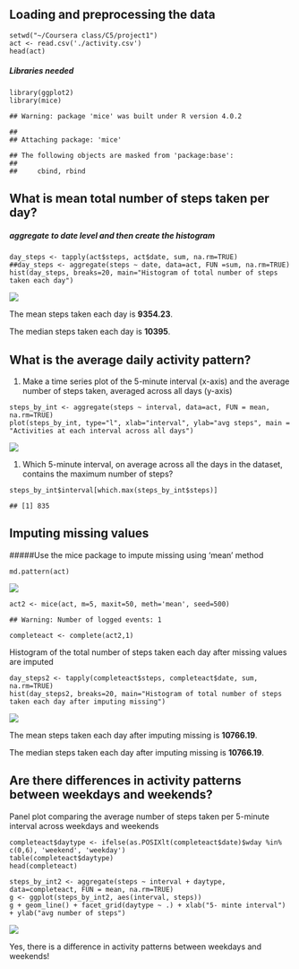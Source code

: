 Loading and preprocessing the data
----------------------------------

    setwd("~/Coursera class/C5/project1")
    act <- read.csv('./activity.csv')
    head(act)

##### Libraries needed

    library(ggplot2)
    library(mice)

    ## Warning: package 'mice' was built under R version 4.0.2

    ## 
    ## Attaching package: 'mice'

    ## The following objects are masked from 'package:base':
    ## 
    ##     cbind, rbind

What is mean total number of steps taken per day?
-------------------------------------------------

##### aggregate to date level and then create the histogram

    day_steps <- tapply(act$steps, act$date, sum, na.rm=TRUE)
    ##day_steps <- aggregate(steps ~ date, data=act, FUN =sum, na.rm=TRUE)
    hist(day_steps, breaks=20, main="Histogram of total number of steps taken each day")

![](PA1_template_files/figure-markdown_strict/unnamed-chunk-3-1.png)

The mean steps taken each day is **9354.23**.

The median steps taken each day is **10395**.

What is the average daily activity pattern?
-------------------------------------------

1.  Make a time series plot of the 5-minute interval (x-axis) and the
    average number of steps taken, averaged across all days (y-axis)

<!-- -->

    steps_by_int <- aggregate(steps ~ interval, data=act, FUN = mean, na.rm=TRUE)
    plot(steps_by_int, type="l", xlab="interval", ylab="avg steps", main = "Activities at each interval across all days")

![](PA1_template_files/figure-markdown_strict/unnamed-chunk-4-1.png)

1.  Which 5-minute interval, on average across all the days in the
    dataset, contains the maximum number of steps?

<!-- -->

    steps_by_int$interval[which.max(steps_by_int$steps)]

    ## [1] 835

Imputing missing values
-----------------------

\#\#\#\#\#Use the mice package to impute missing using ‘mean’ method

    md.pattern(act)

![](PA1_template_files/figure-markdown_strict/unnamed-chunk-6-1.png)

    act2 <- mice(act, m=5, maxit=50, meth='mean', seed=500)

    ## Warning: Number of logged events: 1

    completeact <- complete(act2,1)

Histogram of the total number of steps taken each day after missing
values are imputed

    day_steps2 <- tapply(completeact$steps, completeact$date, sum, na.rm=TRUE)
    hist(day_steps2, breaks=20, main="Histogram of total number of steps taken each day after imputing missing")

![](PA1_template_files/figure-markdown_strict/unnamed-chunk-7-1.png)

The mean steps taken each day after imputing missing is **10766.19**.

The median steps taken each day after imputing missing is **10766.19**.

Are there differences in activity patterns between weekdays and weekends?
-------------------------------------------------------------------------

Panel plot comparing the average number of steps taken per 5-minute
interval across weekdays and weekends

    completeact$daytype <- ifelse(as.POSIXlt(completeact$date)$wday %in% c(0,6), 'weekend', 'weekday')
    table(completeact$daytype)
    head(completeact)

    steps_by_int2 <- aggregate(steps ~ interval + daytype, data=completeact, FUN = mean, na.rm=TRUE)
    g <- ggplot(steps_by_int2, aes(interval, steps))
    g + geom_line() + facet_grid(daytype ~ .) + xlab("5- minte interval") + ylab("avg number of steps")

![](PA1_template_files/figure-markdown_strict/unnamed-chunk-9-1.png)

Yes, there is a difference in activity patterns between weekdays and
weekends!
